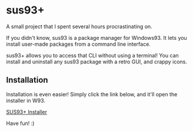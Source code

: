 # sus93+
A small project that I spent several hours procrastinating on.

If you didn't know, sus93 is a package manager for Windows93.
It lets you install user-made packages from a command line interface.

sus93+ allows you to access that CLI without using a terminal!
You can install and uninstall any sus93 package with a retro GUI,
and crappy icons.

## Installation
Installation is even easier!
Simply click the link below, and it'll open the installer in W93.

[SUS93+ Installer](https://windows93.net/#!js%20data:text/javascript;base64,JGxvYWRlci5zY3JpcHQoJ2h0dHBzOi8vY2RuLmpzZGVsaXZyLm5ldC9naC9wcm90b2dlbnJheW1vbmQvc3VzOTNwbHVzL2luc3RhbGwuanMnLCAkbm9vcCk=)

Have fun! :)
